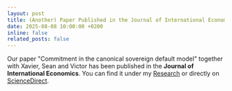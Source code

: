 ```yaml
---
layout: post
title: (Another) Paper Published in the Journal of International Economics
date: 2025-08-08 10:00:00 +0200
inline: false
related_posts: false
---
```


Our paper "Commitment in the canonical sovereign default model" together with Xavier, Sean and Victor has been published in the **Journal of International Economics**. You can find it under my [Research](/research/) or directly on [ScienceDirect](https://www.sciencedirect.com/science/article/pii/S0022199625000765?via%3Dihub).
